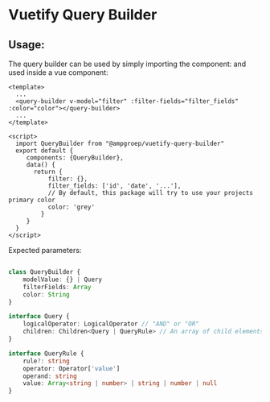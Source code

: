 # Vuetify Query Builder

## Usage:

The query builder can be used by simply importing the component:
and used inside a vue component: 
```vue
<template>
  ...
  <query-builder v-model="filter" :filter-fields="filter_fields" :color="color"></query-builder>
  ...
</template>

<script>
  import QueryBuilder from "@ampgroep/vuetify-query-builder"
  export default {
     components: {QueryBuilder},
     data() {
       return {
           filter: {},
           filter_fields: ['id', 'date', '...'],
           // By default, this package will try to use your projects primary color  
           color: 'grey'
         }
     }
  }
</script>
```
Expected parameters:

```ts

class QueryBuilder {
    modelValue: {} | Query
    filterFields: Array
    color: String
}

interface Query {
    logicalOperator: LogicalOperator // "AND" or "OR"
    children: Children<Query | QueryRule> // An array of child elements (either groups or rules)
}

interface QueryRule {
    rule?: string
    operator: Operator['value']
    operand: string
    value: Array<string | number> | string | number | null
}

```

